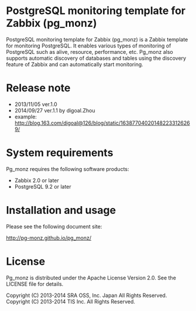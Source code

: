PostgreSQL monitoring template for Zabbix (pg_monz)
===================================================

PostgreSQL monitoring template for Zabbix (pg_monz) is a Zabbix template for
monitoring PostgreSQL. It enables various types of monitoring of PostgreSQL
such as alive, resource, performance, etc.
Pg_monz also supports automatic discovery of databases and tables using the
discovery feature of Zabbix and can automatically start monitoring.

Release note
============

* 2013/11/05 ver.1.0
* 2014/09/27 ver.1.1 by digoal.Zhou
* example: http://blog.163.com/digoal@126/blog/static/163877040201482233126269/

System requirements
===================

Pg_monz requires the following software products:

* Zabbix 2.0 or later
* PostgreSQL 9.2 or later

Installation and usage
======================

Please see the following document site:

http://pg-monz.github.io/pg_monz/

License
=======

Pg_monz is distributed under the Apache License Version 2.0.
See the LICENSE file for details.

Copyright (C) 2013-2014 SRA OSS, Inc. Japan All Rights Reserved.  
Copyright (C) 2013-2014 TIS Inc. All Rights Reserved.
